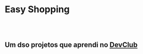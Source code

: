 <h1> Easy Shopping </h1>
<br>
<br>
<h2> Um dso projetos que aprendi no <a href="https://rodolfomori.com.br/devclub">DevClub </a></h2>
